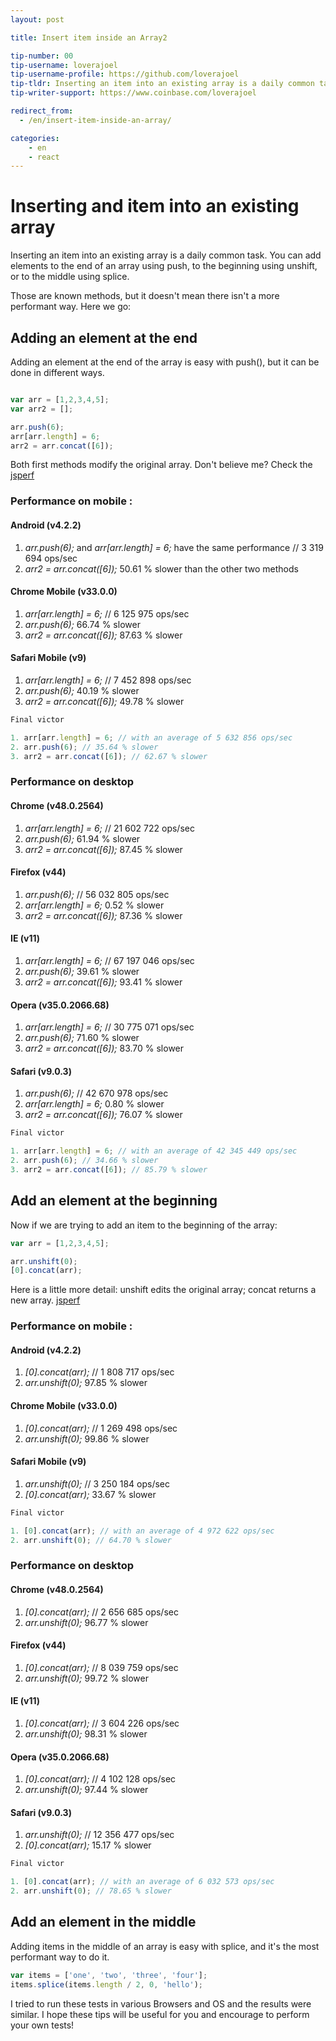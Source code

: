 ```yaml
---
layout: post

title: Insert item inside an Array2

tip-number: 00
tip-username: loverajoel
tip-username-profile: https://github.com/loverajoel
tip-tldr: Inserting an item into an existing array is a daily common task. You can add elements to the end of an array using push, to the beginning using unshift, or to the middle using splice.
tip-writer-support: https://www.coinbase.com/loverajoel

redirect_from:
  - /en/insert-item-inside-an-array/

categories:
    - en
    - react
---
```


# Inserting and item into an existing array

Inserting an item into an existing array is a daily common task. You can add elements to the end of an array using push, to the beginning using unshift, or to the middle using splice.

Those are known methods, but it doesn't mean there isn't a more performant way. Here we go:

## Adding an element at the end

Adding an element at the end of the array is easy with push(), but it can be done in different ways.

```javascript

var arr = [1,2,3,4,5];
var arr2 = [];

arr.push(6);
arr[arr.length] = 6;
arr2 = arr.concat([6]);
```
Both first methods modify the original array. Don't believe me? Check the [jsperf](http://jsperf.com/push-item-inside-an-array)

### Performance on mobile :

#### Android (v4.2.2)

1. _arr.push(6);_ and _arr[arr.length] = 6;_ have the same performance // 3 319 694 ops/sec
3. _arr2 = arr.concat([6]);_ 50.61 % slower than the other two methods

#### Chrome Mobile (v33.0.0)

1. _arr[arr.length] = 6;_ // 6 125 975 ops/sec
2. _arr.push(6);_ 66.74 % slower
3. _arr2 = arr.concat([6]);_ 87.63 % slower

#### Safari Mobile (v9)

1. _arr[arr.length] = 6;_ // 7 452 898 ops/sec
2. _arr.push(6);_ 40.19 % slower
3. _arr2 = arr.concat([6]);_ 49.78 % slower

```javascript
Final victor

1. arr[arr.length] = 6; // with an average of 5 632 856 ops/sec
2. arr.push(6); // 35.64 % slower
3. arr2 = arr.concat([6]); // 62.67 % slower
```

### Performance on desktop

#### Chrome (v48.0.2564)

1. _arr[arr.length] = 6;_ // 21 602 722 ops/sec
2. _arr.push(6);_ 61.94 % slower
3. _arr2 = arr.concat([6]);_ 87.45 % slower

#### Firefox (v44)

1. _arr.push(6);_ // 56 032 805 ops/sec
2. _arr[arr.length] = 6;_ 0.52 % slower
3. _arr2 = arr.concat([6]);_ 87.36 % slower

#### IE (v11)

1. _arr[arr.length] = 6;_ // 67 197 046 ops/sec
2. _arr.push(6);_ 39.61 % slower
3. _arr2 = arr.concat([6]);_ 93.41 % slower

#### Opera (v35.0.2066.68)

1. _arr[arr.length] = 6;_ // 30 775 071 ops/sec
2. _arr.push(6);_ 71.60 % slower
3. _arr2 = arr.concat([6]);_ 83.70 % slower

#### Safari (v9.0.3)

1. _arr.push(6);_ // 42 670 978 ops/sec
2. _arr[arr.length] = 6;_ 0.80 % slower
3. _arr2 = arr.concat([6]);_ 76.07 % slower

```javascript
Final victor

1. arr[arr.length] = 6; // with an average of 42 345 449 ops/sec
2. arr.push(6); // 34.66 % slower
3. arr2 = arr.concat([6]); // 85.79 % slower
```

## Add an element at the beginning

Now if we are trying to add an item to the beginning of the array:

```javascript
var arr = [1,2,3,4,5];

arr.unshift(0);
[0].concat(arr);
```
Here is a little more detail: unshift edits the original array; concat returns a new array. [jsperf](http://jsperf.com/unshift-item-inside-an-array)

### Performance on mobile :

#### Android (v4.2.2)

1. _[0].concat(arr);_ // 1 808 717 ops/sec
2. _arr.unshift(0);_ 97.85 % slower

#### Chrome Mobile (v33.0.0)

1. _[0].concat(arr);_ // 1 269 498 ops/sec
2. _arr.unshift(0);_ 99.86 % slower

#### Safari Mobile (v9)

1. _arr.unshift(0);_ // 3 250 184 ops/sec
2. _[0].concat(arr);_ 33.67 % slower

```javascript
Final victor

1. [0].concat(arr); // with an average of 4 972 622 ops/sec
2. arr.unshift(0); // 64.70 % slower
```

### Performance on desktop

#### Chrome (v48.0.2564)

1. _[0].concat(arr);_ // 2 656 685 ops/sec
2. _arr.unshift(0);_ 96.77 % slower

#### Firefox (v44)

1. _[0].concat(arr);_ // 8 039 759 ops/sec
2. _arr.unshift(0);_ 99.72 % slower

#### IE (v11)

1. _[0].concat(arr);_ // 3 604 226 ops/sec
2. _arr.unshift(0);_ 98.31 % slower

#### Opera (v35.0.2066.68)

1. _[0].concat(arr);_ // 4 102 128 ops/sec
2. _arr.unshift(0);_ 97.44 % slower

#### Safari (v9.0.3)

1. _arr.unshift(0);_ // 12 356 477 ops/sec
2. _[0].concat(arr);_ 15.17 % slower

```javascript
Final victor

1. [0].concat(arr); // with an average of 6 032 573 ops/sec
2. arr.unshift(0); // 78.65 % slower
```

## Add an element in the middle

Adding items in the middle of an array is easy with splice, and it's the most performant way to do it.

```javascript
var items = ['one', 'two', 'three', 'four'];
items.splice(items.length / 2, 0, 'hello');
```

I tried to run these tests in various Browsers and OS and the results were similar. I hope these tips will be useful for you and encourage to perform your own tests!